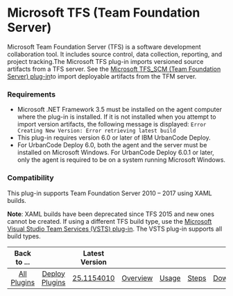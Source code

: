 
# Microsoft TFS (Team Foundation Server)

Microsoft Team Foundation Server (TFS) is a software development collaboration tool. It includes source control, data collection, reporting, and project tracking.The Microsoft TFS plug-in imports versioned source artifacts from a TFS server. See the [Microsoft TFS\_SCM (Team Foundation Server) plug-in](https://urbancode.github.io/IBM-UCx-PLUGIN-DOCS/UCD/TFS_SCM-SourceConfig/)to import deployable artifacts from the TFM server.

### Requirements

* Microsoft .NET Framework 3.5 must be installed on the agent computer where the plug-in is installed. If it is not installed when you attempt to import version artifacts, the following message is displayed: `Error Creating New Version: Error retrieving latest build`
* This plug-in requires version 6.0 or later of IBM UrbanCode Deploy.
* For UrbanCode Deploy 6.0, both the agent and the server must be installed on Microsoft Windows. For UrbanCode Deploy 6.0.1 or later, only the agent is required to be on a system running Microsoft Windows.

### Compatibility

This plug-in supports Team Foundation Server 2010 – 2017 using XAML builds.

**Note**: XAML builds have been deprecated since TFS 2015 and new ones cannot be created. If using a different TFS build type, use the [Microsoft Visual Studio Team Services (VSTS) plug-in](https://urbancode.github.io/IBM-UCx-PLUGIN-DOCS/UCD/microsoft-visual-studio-team-services-vsts/). The VSTS plug-in supports all build types.


|Back to ...||Latest Version|||||
| :---: | :---: | :---: | :---: | :---: | :---: | :---: |
|[All Plugins](../../index.md)|[Deploy Plugins](../README.md)|[25.1154010](https://raw.githubusercontent.com/UrbanCode/IBM-UCD-PLUGINS/main/files/TFS-SourceConfig/ucd-TFS-SourceConfig-25.1154010.zip)|[Overview](overview.md)|[Usage](usage.md)|[Steps](steps.md)|[Downloads](downloads.md)|
